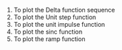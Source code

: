 1. To plot the Delta function sequence
2. To plot the Unit step function
3. To plot the unit impulse function
4. To plot the sinc function
5. To plot the ramp function
